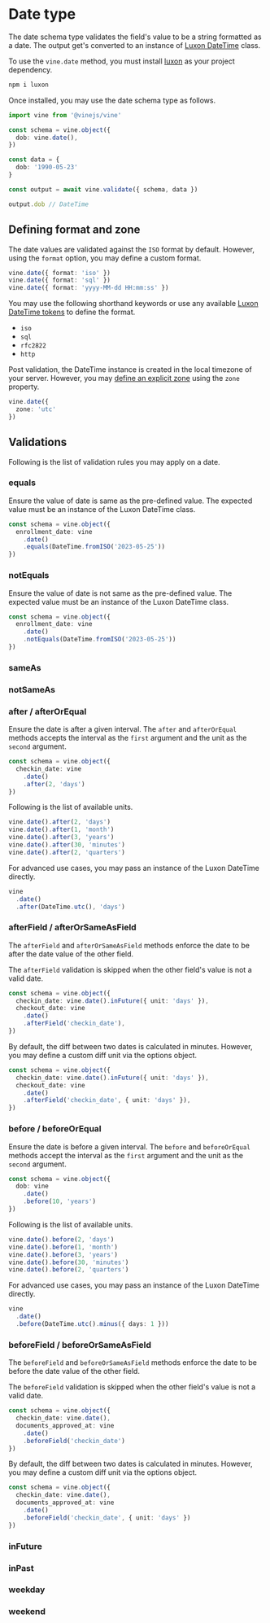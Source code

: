 # Date type

The date schema type validates the field's value to be a string formatted as a date. The output get's converted to an instance of [Luxon DateTime](https://moment.github.io/luxon/api-docs/index.html#datetime) class.

To use the `vine.date` method, you must install [luxon](https://moment.github.io/luxon/#/install) as your project dependency.

```sh
npm i luxon
```

Once installed, you may use the date schema type as follows.

```ts
import vine from '@vinejs/vine'

const schema = vine.object({
  dob: vine.date(),
})

const data = {
  dob: '1990-05-23'
}

const output = await vine.validate({ schema, data })

output.dob // DateTime
```

## Defining format and zone

The date values are validated against the `ISO` format by default. However, using the `format` option, you may define a custom format.

```ts
vine.date({ format: 'iso' })
vine.date({ format: 'sql' })
vine.date({ format: 'yyyy-MM-dd HH:mm:ss' })
```

You may use the following shorthand keywords or use any available [Luxon DateTime tokens](https://moment.github.io/luxon/#/parsing?id=table-of-tokens) to define the format.

- `iso`
- `sql`
- `rfc2822`
- `http`

Post validation, the DateTime instance is created in the local timezone of your server. However, you may [define an explicit zone](https://moment.github.io/luxon/#/zones?id=creating-datetimes-in-a-zone) using the `zone` property.

```ts
vine.date({
  zone: 'utc'
})
```

## Validations

Following is the list of validation rules you may apply on a date.

### equals
Ensure the value of date is same as the pre-defined value. The expected value must be an instance of the Luxon DateTime class.

```ts
const schema = vine.object({
  enrollment_date: vine
    .date()
    .equals(DateTime.fromISO('2023-05-25'))
})
```

### notEquals
Ensure the value of date is not same as the pre-defined value. The expected value must be an instance of the Luxon DateTime class.

```ts
const schema = vine.object({
  enrollment_date: vine
    .date()
    .notEquals(DateTime.fromISO('2023-05-25'))
})
```

### sameAs

### notSameAs

### after / afterOrEqual

Ensure the date is after a given interval. The `after` and `afterOrEqual` methods accepts the interval as the `first` argument and the unit as the `second` argument.

```ts
const schema = vine.object({
  checkin_date: vine
    .date()
    .after(2, 'days')
})
```

Following is the list of available units.

```ts
vine.date().after(2, 'days')
vine.date().after(1, 'month')
vine.date().after(3, 'years')
vine.date().after(30, 'minutes')
vine.date().after(2, 'quarters')
```

For advanced use cases, you may pass an instance of the Luxon DateTime directly.

```ts
vine
  .date()
  .after(DateTime.utc(), 'days')
```

### afterField / afterOrSameAsField

The `afterField` and `afterOrSameAsField` methods enforce the date to be after the date value of the other field.

The `afterField` validation is skipped when the other field's value is not a valid date.

```ts
const schema = vine.object({
  checkin_date: vine.date().inFuture({ unit: 'days' }),
  checkout_date: vine
    .date()
    .afterField('checkin_date'),
})
```

By default, the diff between two dates is calculated in minutes. However, you may define a custom diff unit via the options object.

```ts
const schema = vine.object({
  checkin_date: vine.date().inFuture({ unit: 'days' }),
  checkout_date: vine
    .date()
    .afterField('checkin_date', { unit: 'days' }),
})
```


### before / beforeOrEqual

Ensure the date is before a given interval. The `before` and `beforeOrEqual` methods accept the interval as the `first` argument and the unit as the `second` argument.

```ts
const schema = vine.object({
  dob: vine
    .date()
    .before(10, 'years')
})
```

Following is the list of available units.

```ts
vine.date().before(2, 'days')
vine.date().before(1, 'month')
vine.date().before(3, 'years')
vine.date().before(30, 'minutes')
vine.date().before(2, 'quarters')
```

For advanced use cases, you may pass an instance of the Luxon DateTime directly.

```ts
vine
  .date()
  .before(DateTime.utc().minus({ days: 1 }))
```

### beforeField / beforeOrSameAsField

The `beforeField` and `beforeOrSameAsField` methods enforce the date to be before the date value of the other field.

The `beforeField` validation is skipped when the other field's value is not a valid date.

```ts
const schema = vine.object({
  checkin_date: vine.date(),
  documents_approved_at: vine
    .date()
    .beforeField('checkin_date')
})
```

By default, the diff between two dates is calculated in minutes. However, you may define a custom diff unit via the options object.

```ts
const schema = vine.object({
  checkin_date: vine.date(),
  documents_approved_at: vine
    .date()
    .beforeField('checkin_date', { unit: 'days' })
})
```

### inFuture

### inPast

### weekday

### weekend
